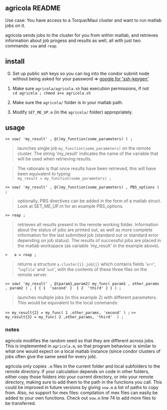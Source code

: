 agricola README
---------------

   Use case:
   You have access to a Torque/Maui cluster and want to run matlab jobs on it.

   agricola sends jobs to the cluster for you from within matlab, and
   retrieves information about job progess and results as well, all with just two commands: `sow` and `reap`.


install
-------

   0.  Set up public ssh keys so you can log into the condor submit node
       without being asked for your password  =>  [google for 'ssh-keygen'](http://www.google.com/search?rls=en&q=ssh-keygen)

   1.  Make sure `agricola/agricola.sh` has execution permissions, if not  
       ` cd agricola ; chmod a+x agricola.sh `

   2.  Make sure the ` agricola/ ` folder is in your matlab path.

   3.  Modify  ` SET_ME_UP.m `   (in the `agricola/` folder) appropriately.


usage
------

`>> sow( 'my_result' , @()my_function(some_parameters) ) ;`

>   launches single job   `my_function(some_parameters)`   on the remote
>   cluster. The string  'my_result'  indicates the name of the variable
>   that will be used when retrieving results.

>   The rationale is that once results have been retrieved, this will have
>   been equivalent to typing:  
>   ` my_result = my_function(some_parameters) ; `
   
`>> sow( 'my_result' , @()my_function(some_parameters) , PBS_options ) ;`
>   optionally, PBS directives can be added in the form of a matlab struct.
>   Look at SET_ME_UP.m for an example PBS_options.


`>> reap ; `

>   retrieves all results present in the remote working folder. Information
>   about the status of jobs are printed out, as well as more complete
>   information for the last submitted job (standard out or standard error
>   depending on job status). The results of successful jobs are placed in
>   the matlab workspace (as variable 'my_result' in the example above).

`>   a = reap ;`

>   returns a structure ` a.cluster{i}.job{j} ` 
>   which contains fields '`err`', '`logfile`' and '`out`',
>   with the contents of these three files on the remote server.



`>> sow( 'my_result' , @(param1,param2) my_func( param1 , other_params , param2 ) ,
  { { 1  'second' }  { 2  'third' } } ) ;`

>   launches multiple jobs (in this example 2) with different
>   parameters. This would be equivalent to the local commands:
   
`>> my_result{2} = my_func( 1 ,other_params, 'second' ) ;`
`>> my_result{3} = my_func( 2 ,other_params, 'third'  ) ;`



### notes ###

   agricola modifies the random seed so that they are different across
   jobs. This is implemented in `agricola.m`, so that program behaviour is
   similar to what one would expect on a local matlab instance (since
   condor clusters of jobs often give the same seed for every job).

   agricola only copies `.m` files in the current folder and local subfolders to the remote
   directory. If your calculation depends on code in other folders, either
   copy those folders into your current directory, or into your remote
   directory, making sure to add them to the path in the functions you
   call. This could be improved in future versions by giving `sow.m` a list of
   paths to copy from. Also, no support for mex files: compilation of mex
   files can easily be added to your own functions. Check out `sow.m` line 74 
   to add more files to be transferred.
